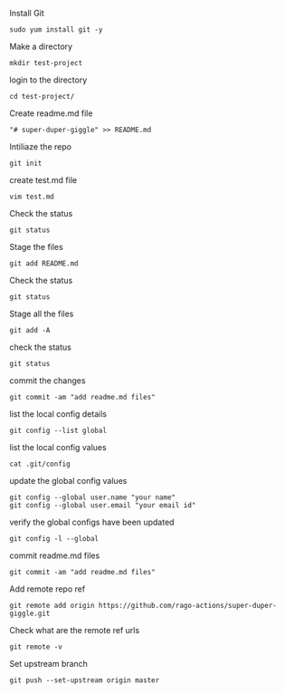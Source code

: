Install Git
```
sudo yum install git -y
```
    
Make a directory
```
mkdir test-project
```
login to the directory
```
cd test-project/
```
Create readme.md file
```
"# super-duper-giggle" >> README.md
```
Intiliaze the repo
```
git init
```
create test.md file
```
vim test.md
```
Check the status
```
git status
```
Stage the files
```
git add README.md
```
Check the status
```
git status
```
Stage all the files
```
git add -A
```
check the status
```
git status
```
commit the changes
```
git commit -am "add readme.md files"
```
list the local config details
```
git config --list global
```
list the local config values
```
cat .git/config
```
update the global config values
```
git config --global user.name "your name"
git config --global user.email "your email id"
```
verify the global configs have been updated
```
git config -l --global
```
commit readme.md files
```
git commit -am "add readme.md files"
```
Add remote repo ref
```
git remote add origin https://github.com/rago-actions/super-duper-giggle.git
```
Check what are the remote ref urls
```
git remote -v
```
Set upstream branch
```
git push --set-upstream origin master
```
 
